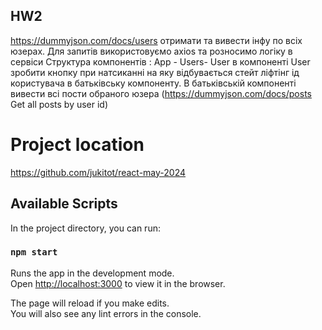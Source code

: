 ## HW2

https://dummyjson.com/docs/users
отримати та вивести інфу по всіх юзерах. Для запитів використовуємо axios та розносимо логіку в сервіси
Структура компонентів : App - Users- User
в компоненті User зробити кнопку при натсиканні на яку відбувається стейт ліфтінг ід користувача в батьківську компоненту. В батьківській компоненті вивести всі пости обраного юзера (https://dummyjson.com/docs/posts  Get all posts by user id)

# Project location
https://github.com/jukitot/react-may-2024

## Available Scripts

In the project directory, you can run:

### `npm start`

Runs the app in the development mode.\
Open [http://localhost:3000](http://localhost:3000) to view it in the browser.

The page will reload if you make edits.\
You will also see any lint errors in the console.
